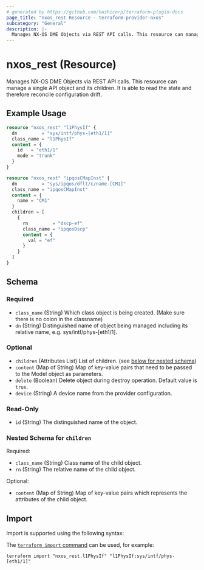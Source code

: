 ```yaml
---
# generated by https://github.com/hashicorp/terraform-plugin-docs
page_title: "nxos_rest Resource - terraform-provider-nxos"
subcategory: "General"
description: |-
  Manages NX-OS DME Objects via REST API calls. This resource can manage a single API object and its children. It is able to read the state and therefore reconcile configuration drift.
---
```


# nxos_rest (Resource)

Manages NX-OS DME Objects via REST API calls. This resource can manage a single API object and its children. It is able to read the state and therefore reconcile configuration drift.

## Example Usage

```terraform
resource "nxos_rest" "l1PhysIf" {
  dn         = "sys/intf/phys-[eth1/1]"
  class_name = "l1PhysIf"
  content = {
    id   = "eth1/1"
    mode = "trunk"
  }
}

resource "nxos_rest" "ipqosCMapInst" {
  dn         = "sys/ipqos/dflt/c/name-[CM1]"
  class_name = "ipqosCMapInst"
  content = {
    name = "CM1"
  }
  children = [
    {
      rn         = "dscp-ef"
      class_name = "ipqosDscp"
      content = {
        val = "ef"
      }
    }
  ]
}
```

<!-- schema generated by tfplugindocs -->
## Schema

### Required

- `class_name` (String) Which class object is being created. (Make sure there is no colon in the classname)
- `dn` (String) Distinguished name of object being managed including its relative name, e.g. sys/intf/phys-[eth1/1].

### Optional

- `children` (Attributes List) List of children. (see [below for nested schema](#nestedatt--children))
- `content` (Map of String) Map of key-value pairs that need to be passed to the Model object as parameters.
- `delete` (Boolean) Delete object during destroy operation. Default value is `true`.
- `device` (String) A device name from the provider configuration.

### Read-Only

- `id` (String) The distinguished name of the object.

<a id="nestedatt--children"></a>
### Nested Schema for `children`

Required:

- `class_name` (String) Class name of the child object.
- `rn` (String) The relative name of the child object.

Optional:

- `content` (Map of String) Map of key-value pairs which represents the attributes of the child object.

## Import

Import is supported using the following syntax:

The [`terraform import` command](https://developer.hashicorp.com/terraform/cli/commands/import) can be used, for example:

```shell
terraform import "nxos_rest.l1PhysIf" "l1PhysIf:sys/intf/phys-[eth1/1]"
```
